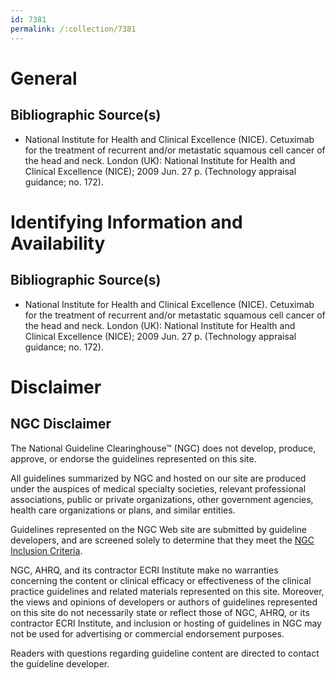 ```yaml
---
id: 7381
permalink: /:collection/7381
---
```


# General

## Bibliographic Source(s)

- National Institute for Health and Clinical Excellence (NICE). Cetuximab for the treatment of recurrent and/or metastatic squamous cell cancer of the head and neck. London (UK): National Institute for Health and Clinical Excellence (NICE); 2009 Jun. 27 p. (Technology appraisal guidance; no. 172).

# Identifying Information and Availability

## Bibliographic Source(s)

- National Institute for Health and Clinical Excellence (NICE). Cetuximab for the treatment of recurrent and/or metastatic squamous cell cancer of the head and neck. London (UK): National Institute for Health and Clinical Excellence (NICE); 2009 Jun. 27 p. (Technology appraisal guidance; no. 172).

# Disclaimer

## NGC Disclaimer

The National Guideline Clearinghouse™ (NGC) does not develop, produce, approve, or endorse the guidelines represented on this site.

All guidelines summarized by NGC and hosted on our site are produced under the auspices of medical specialty societies, relevant professional associations, public or private organizations, other government agencies, health care organizations or plans, and similar entities.

Guidelines represented on the NGC Web site are submitted by guideline developers, and are screened solely to determine that they meet the [NGC Inclusion Criteria](/help-and-about/summaries/inclusion-criteria).

NGC, AHRQ, and its contractor ECRI Institute make no warranties concerning the content or clinical efficacy or effectiveness of the clinical practice guidelines and related materials represented on this site. Moreover, the views and opinions of developers or authors of guidelines represented on this site do not necessarily state or reflect those of NGC, AHRQ, or its contractor ECRI Institute, and inclusion or hosting of guidelines in NGC may not be used for advertising or commercial endorsement purposes.

Readers with questions regarding guideline content are directed to contact the guideline developer.

